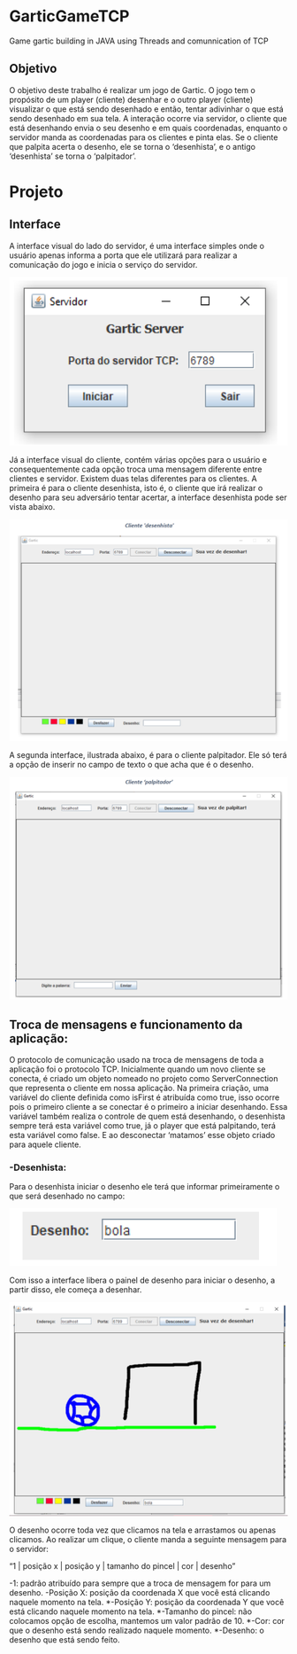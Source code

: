 # GarticGameTCP
Game gartic building in JAVA using Threads and comunnication of TCP

## Objetivo
O objetivo deste trabalho é realizar um jogo de Gartic. O jogo tem o propósito de um player (cliente) desenhar e o outro player (cliente) visualizar o que está sendo desenhado e então, tentar adivinhar o que está sendo desenhado em sua tela. A interação ocorre via servidor, o cliente que está desenhando envia o seu desenho e em quais coordenadas, enquanto o servidor manda as coordenadas para os clientes e pinta elas. Se o cliente que palpita acerta o desenho, ele se torna o ‘desenhista’, e o antigo ‘desenhista’ se torna o ‘palpitador’.

# Projeto

## Interface
A interface visual do lado do servidor, é uma interface simples onde o usuário apenas informa a porta que ele utilizará para realizar a comunicação do jogo e inicia o serviço do servidor.

![Image 1](/image/image1.png)


Já a interface visual do cliente, contém várias opções para o usuário e consequentemente cada opção troca uma mensagem diferente entre clientes e servidor.
Existem duas telas diferentes para os clientes. A primeira é para o cliente desenhista, isto é, o cliente que irá realizar o desenho para seu adversário tentar acertar, a interface desenhista pode ser vista abaixo.

![Image 2](/image/image2.png)

A segunda interface, ilustrada abaixo, é para o cliente palpitador. Ele só terá a opção de inserir no campo de texto o que acha que é o desenho.

![Image 3](/image/image3.png)

## Troca de mensagens e funcionamento da aplicação:
O protocolo de comunicação usado na troca de mensagens de toda a aplicação foi o protocolo TCP.
Inicialmente quando um novo cliente se conecta, é criado um objeto nomeado no projeto como ServerConnection que representa o cliente em nossa aplicação. Na primeira criação, uma variável do cliente definida como isFirst é atribuída como true, isso ocorre pois o primeiro cliente a se conectar é o primeiro a iniciar desenhando.
Essa variável também realiza o controle de quem está desenhando, o desenhista sempre terá esta variável como true, já o player que está palpitando, terá esta variável como false.
E ao desconectar ‘matamos’ esse objeto criado para aquele cliente.
### -Desenhista:
Para o desenhista iniciar o desenho ele terá que informar primeiramente o que será desenhado no campo:

![Image 4](/image/image4.png)

Com isso a interface libera o painel de desenho para iniciar o desenho, a partir disso, ele começa a desenhar.

![Image 5](/image/image5.png)

O desenho ocorre toda vez que clicamos na tela e arrastamos ou apenas clicamos.
Ao realizar um clique, o cliente manda a seguinte mensagem para o servidor:

“1 | posição x | posição y | tamanho do pincel | cor | desenho”

<addr>-1: padrão atribuído para sempre que a troca de mensagem for para um desenho.
<addr>-Posição X: posição da coordenada X que você está clicando naquele momento na tela.
*-Posição Y: posição da coordenada Y que você está clicando naquele momento na tela.
*-Tamanho do pincel: não colocamos opção de escolha, mantemos um valor padrão de 10.
*-Cor: cor que o desenho está sendo realizado naquele momento.
*-Desenho: o desenho que está sendo feito.


